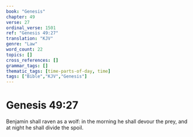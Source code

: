 ```yaml
---
book: "Genesis"
chapter: 49
verse: 27
ordinal_verse: 1501
ref: "Genesis 49:27"
translation: "KJV"
genre: "Law"
word_count: 22
topics: []
cross_references: []
grammar_tags: []
thematic_tags: [time-parts-of-day, time]
tags: ["Bible","KJV","Genesis"]
---
```


# Genesis 49:27

Benjamin shall raven as a wolf: in the morning he shall devour the prey, and at night he shall divide the spoil.
